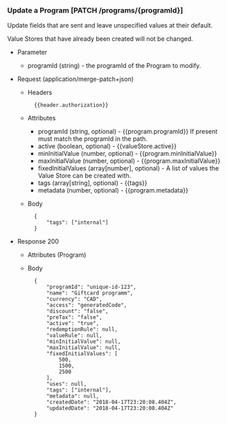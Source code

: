 ### Update a Program [PATCH /programs/{programId}]

Update fields that are sent and leave unspecified values at their default.

Value Stores that have already been created will not be changed.

+ Parameter
    + programId (string) - the programId of the Program to modify.

+ Request (application/merge-patch+json)
    + Headers
    
            {{header.authorization}}

    + Attributes
        + programId (string, optional) - {{program.programId}}  If present must match the programId in the path.
        + active (boolean, optional) - {{valueStore.active}}
        + minInitialValue (number, optional) - {{program.minInitialValue}}
        + maxInitialValue (number, optional) - {{program.maxInitialValue}}
        + fixedInitialValues (array[number], optional) - A list of values the Value Store can be created with.
        + tags (array[string], optional) - {{tags}}
        + metadata (number, optional) - {{program.metadata}}  
        
    + Body
    
            {
                "tags": ["internal"]
            }
    
+ Response 200
    + Attributes (Program)

    + Body
    
            {
                "programId": "unique-id-123",
                "name": "Giftcard programm",
                "currency": "CAD",
                "access": "generatedCode",
                "discount": "false",
                "preTax": "false",
                "active": "true",
                "redemptionRule": null,
                "valueRule": null,
                "minInitialValue": null,
                "maxInitialValue": null,
                "fixedInitialValues": [
                    500,
                    1500,
                    2500
                ],
                "uses": null,
                "tags": ["internal"],
                "metadata": null,
                "createdDate": "2018-04-17T23:20:08.404Z",
                "updatedDate": "2018-04-17T23:20:08.404Z"
            }
